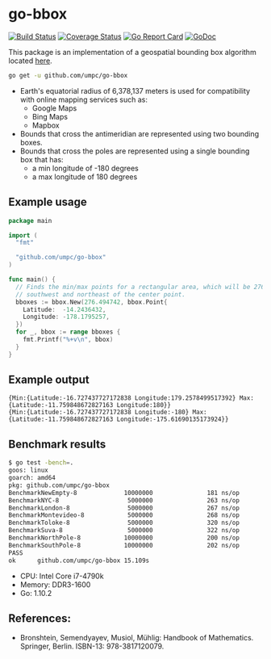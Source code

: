 # go-bbox

[![Build Status](https://travis-ci.org/umpc/go-bbox.svg?branch=master)](https://travis-ci.org/umpc/go-bbox)
[![Coverage Status](https://codecov.io/github/umpc/go-bbox/badge.svg?branch=master)](https://codecov.io/github/umpc/go-bbox?branch=master)
[![Go Report Card](https://goreportcard.com/badge/github.com/umpc/go-bbox)](https://goreportcard.com/report/github.com/umpc/go-bbox)
[![GoDoc](https://godoc.org/github.com/umpc/go-bbox?status.svg)](https://godoc.org/github.com/umpc/go-bbox)

This package is an implementation of a geospatial bounding box algorithm located [here](https://web.archive.org/web/20180508002202/http://janmatuschek.de/LatitudeLongitudeBoundingCoordinates#UsingIndex).

```sh
go get -u github.com/umpc/go-bbox
```

* Earth's equatorial radius of 6,378,137 meters is used for compatibility
with online mapping services such as:
  * Google Maps
  * Bing Maps
  * Mapbox
* Bounds that cross the antimeridian are represented using two bounding boxes.
* Bounds that cross the poles are represented using a single bounding box that has:
  * a min longitude of -180 degrees
  * a max longitude of 180 degrees

## Example usage

```go
package main

import (
  "fmt"

  "github.com/umpc/go-bbox"
)

func main() {
  // Finds the min/max points for a rectangular area, which will be 276.49km
  // southwest and northeast of the center point.
  bboxes := bbox.New(276.494742, bbox.Point{
    Latitude:  -14.2436432,
    Longitude: -178.1795257,
  })
  for _, bbox := range bboxes {
    fmt.Printf("%+v\n", bbox)
  }
}
```

## Example output

```
{Min:{Latitude:-16.727437727172838 Longitude:179.2578499517392} Max:{Latitude:-11.759848672827163 Longitude:180}}
{Min:{Latitude:-16.727437727172838 Longitude:-180} Max:{Latitude:-11.759848672827163 Longitude:-175.61690135173924}}
```

## Benchmark results

```sh
$ go test -bench=.
goos: linux
goarch: amd64
pkg: github.com/umpc/go-bbox
BenchmarkNewEmpty-8             10000000               181 ns/op
BenchmarkNYC-8                   5000000               263 ns/op
BenchmarkLondon-8                5000000               267 ns/op
BenchmarkMontevideo-8            5000000               268 ns/op
BenchmarkToloke-8                5000000               320 ns/op
BenchmarkSuva-8                  5000000               322 ns/op
BenchmarkNorthPole-8            10000000               200 ns/op
BenchmarkSouthPole-8            10000000               202 ns/op
PASS
ok      github.com/umpc/go-bbox 15.109s
```

* CPU: Intel Core i7-4790k
* Memory: DDR3-1600
* Go: 1.10.2

## References:

* Bronshtein, Semendyayev, Musiol, Mühlig: Handbook of Mathematics. Springer, Berlin. ISBN-13: 978-3817120079.
